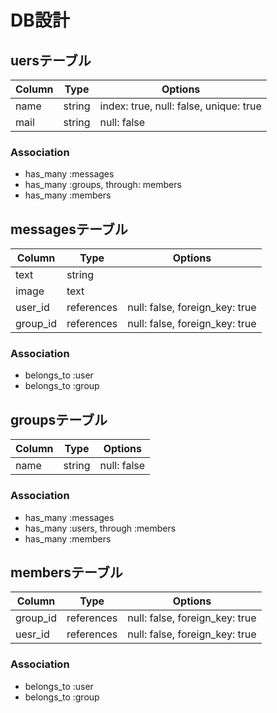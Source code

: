 # DB設計

## uersテーブル

|Column|Type|Options|
|------|----|-------|
|name|string|index: true, null: false, unique: true|
|mail|string|null: false|

### Association
- has_many :messages
- has_many :groups, through: members
- has_many :members

## messagesテーブル

|Column|Type|Options|
|------|----|-------|
|text|string||
|image|text||
|user_id|references|null: false, foreign_key: true|
|group_id|references|null: false, foreign_key: true|

### Association
- belongs_to :user
- belongs_to :group

## groupsテーブル

|Column|Type|Options|
|------|----|-------|
|name|string|null: false|

### Association
- has_many :messages
- has_many :users, through :members
- has_many :members

## membersテーブル

|Column|Type|Options|
|------|----|-------|
|group_id|references|null: false, foreign_key: true|
|uesr_id|references|null: false, foreign_key: true|

### Association
- belongs_to :user
- belongs_to :group